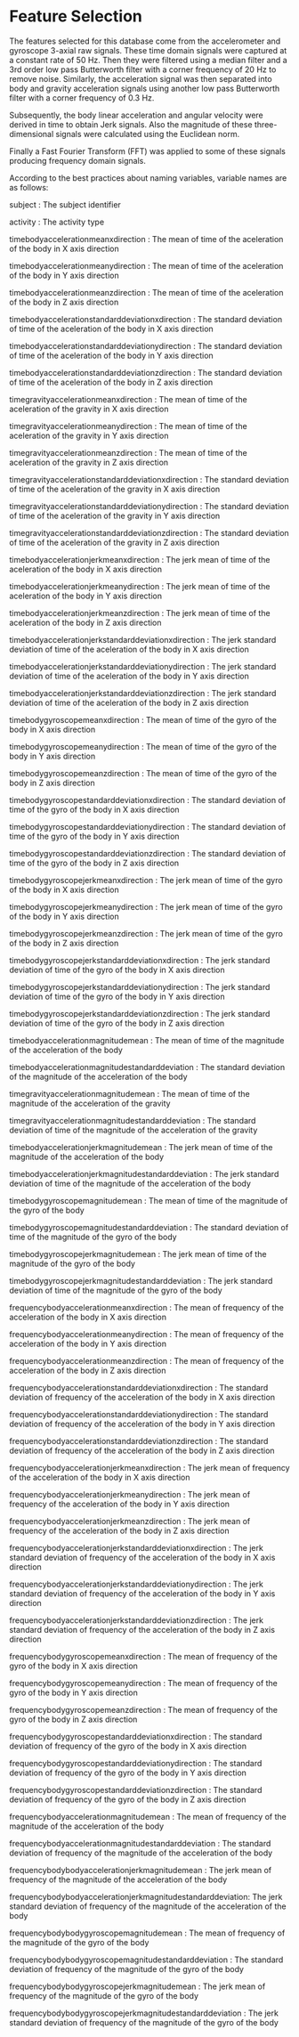 Feature Selection 
=================

The features selected for this database come from the accelerometer and gyroscope 3-axial raw signals. These time domain signals were captured at a constant rate of 50 Hz. Then they were filtered using a median filter and a 3rd order low pass Butterworth filter with a corner frequency of 20 Hz to remove noise. Similarly, the acceleration signal was then separated into body and gravity acceleration signals using another low pass Butterworth filter with a corner frequency of 0.3 Hz.

Subsequently, the body linear acceleration and angular velocity were derived in time to obtain Jerk signals. Also the magnitude of these three-dimensional signals were calculated using the Euclidean norm. 

Finally a Fast Fourier Transform (FFT) was applied to some of these signals producing frequency domain signals.

According to the best practices about naming variables, variable names are as follows:

subject                                                    :
      The subject identifier
      
activity                                                   :
      The activity type

timebodyaccelerationmeanxdirection                         :
      The mean of time of the aceleration of the body in X axis direction
      
timebodyaccelerationmeanydirection                         :
      The mean of time of the aceleration of the body in Y axis direction
      
timebodyaccelerationmeanzdirection                         :
      The mean of time of the aceleration of the body in Z axis direction

timebodyaccelerationstandarddeviationxdirection            :
      The standard deviation of time of the aceleration of the body in X axis direction
      
timebodyaccelerationstandarddeviationydirection            :
      The standard deviation of time of the aceleration of the body in Y axis direction
      
timebodyaccelerationstandarddeviationzdirection            :
      The standard deviation of time of the aceleration of the body in Z axis direction
      
timegravityaccelerationmeanxdirection                      :
      The mean of time of the aceleration of the gravity in X axis direction
      
timegravityaccelerationmeanydirection                      :
      The mean of time of the aceleration of the gravity in Y axis direction
      
timegravityaccelerationmeanzdirection                      :
      The mean of time of the aceleration of the gravity in Z axis direction
      
timegravityaccelerationstandarddeviationxdirection         :
      The standard deviation of time of the aceleration of the gravity in X axis direction
      
timegravityaccelerationstandarddeviationydirection         :
      The standard deviation of time of the aceleration of the gravity in Y axis direction
      
timegravityaccelerationstandarddeviationzdirection         :
      The standard deviation of time of the aceleration of the gravity in Z axis direction

timebodyaccelerationjerkmeanxdirection                     :
      The jerk mean of time of the aceleration of the body in X axis direction
      
timebodyaccelerationjerkmeanydirection                     :
      The jerk mean of time of the aceleration of the body in Y axis direction
      
timebodyaccelerationjerkmeanzdirection                     :
      The jerk mean of time of the aceleration of the body in Z axis direction

timebodyaccelerationjerkstandarddeviationxdirection        :
      The jerk standard deviation of time of the aceleration of the body in X axis direction
      
timebodyaccelerationjerkstandarddeviationydirection        :
      The jerk standard deviation of time of the aceleration of the body in Y axis direction
      
timebodyaccelerationjerkstandarddeviationzdirection        :
      The jerk standard deviation of time of the aceleration of the body in Z axis direction
      
timebodygyroscopemeanxdirection                            :
      The mean of time of the gyro of the body in X axis direction
      
timebodygyroscopemeanydirection                            :
      The mean of time of the gyro of the body in Y axis direction
      
timebodygyroscopemeanzdirection                            :
      The mean of time of the gyro of the body in Z axis direction

timebodygyroscopestandarddeviationxdirection               :
      The standard deviation of time of the gyro of the body in X axis direction
      
timebodygyroscopestandarddeviationydirection               :
      The standard deviation of time of the gyro of the body in Y axis direction
      
timebodygyroscopestandarddeviationzdirection               :
      The standard deviation of time of the gyro of the body in Z axis direction

timebodygyroscopejerkmeanxdirection                        :
      The jerk mean of time of the gyro of the body in X axis direction
      
timebodygyroscopejerkmeanydirection                        :
      The jerk mean of time of the gyro of the body in Y axis direction
      
timebodygyroscopejerkmeanzdirection                        :
      The jerk mean of time of the gyro of the body in Z axis direction

timebodygyroscopejerkstandarddeviationxdirection           :
      The jerk standard deviation of time of the gyro of the body in X axis direction
      
timebodygyroscopejerkstandarddeviationydirection           :
      The jerk standard deviation of time of the gyro of the body in Y axis direction
      
timebodygyroscopejerkstandarddeviationzdirection           :
      The jerk standard deviation of time of the gyro of the body in Z axis direction
      
timebodyaccelerationmagnitudemean                          :
      The mean of time of the magnitude of the acceleration of the body
      
timebodyaccelerationmagnitudestandarddeviation             :
      The standard deviation of the magnitude of the acceleration of the body
      
timegravityaccelerationmagnitudemean                       :
      The mean of time of the magnitude of the acceleration of the gravity
      
timegravityaccelerationmagnitudestandarddeviation          :
      The standard deviation of time of the magnitude of the acceleration of the gravity
      
timebodyaccelerationjerkmagnitudemean                      :
      The jerk mean of time of the magnitude of the acceleration of the body
      
timebodyaccelerationjerkmagnitudestandarddeviation         :
      The jerk standard deviation of time of the magnitude of the acceleration of the body
      
timebodygyroscopemagnitudemean                             :
      The mean of time of the magnitude of the gyro of the body
      
timebodygyroscopemagnitudestandarddeviation                :
      The standard deviation of time of the magnitude of the gyro of the body
      
timebodygyroscopejerkmagnitudemean                         :
      The jerk mean of time of the magnitude of the gyro of the body
      
timebodygyroscopejerkmagnitudestandarddeviation            :
      The jerk standard deviation of time of the magnitude of the gyro of the body
      
frequencybodyaccelerationmeanxdirection                    :
      The mean of frequency of the acceleration of the body in X axis direction
      
frequencybodyaccelerationmeanydirection                    :
      The mean of frequency of the acceleration of the body in Y axis direction
      
frequencybodyaccelerationmeanzdirection                    :
      The mean of frequency of the acceleration of the body in Z axis direction
      
frequencybodyaccelerationstandarddeviationxdirection       :
      The standard deviation of frequency of the acceleration of the body in X axis direction
      
frequencybodyaccelerationstandarddeviationydirection       :
      The standard deviation of frequency of the acceleration of the body in Y axis direction
      
frequencybodyaccelerationstandarddeviationzdirection       :
      The standard deviation of frequency of the acceleration of the body in Z axis direction
      
frequencybodyaccelerationjerkmeanxdirection                :
      The jerk mean of frequency of the acceleration of the body in X axis direction
      
frequencybodyaccelerationjerkmeanydirection                :
      The jerk mean of frequency of the acceleration of the body in Y axis direction
      
frequencybodyaccelerationjerkmeanzdirection                :
      The jerk mean of frequency of the acceleration of the body in Z axis direction
      
frequencybodyaccelerationjerkstandarddeviationxdirection   :
      The jerk standard deviation of frequency of the acceleration of the body in X axis direction
      
frequencybodyaccelerationjerkstandarddeviationydirection   :
      The jerk standard deviation of frequency of the acceleration of the body in Y axis direction
      
frequencybodyaccelerationjerkstandarddeviationzdirection   :
      The jerk standard deviation of frequency of the acceleration of the body in Z axis direction
      
frequencybodygyroscopemeanxdirection                       :
      The mean of frequency of the gyro of the body in X axis direction
      
frequencybodygyroscopemeanydirection                       :
      The mean of frequency of the gyro of the body in Y axis direction
      
frequencybodygyroscopemeanzdirection                       :
      The mean of frequency of the gyro of the body in Z axis direction
      
frequencybodygyroscopestandarddeviationxdirection          :
      The standard deviation of frequency of the gyro of the body in X axis direction
      
frequencybodygyroscopestandarddeviationydirection          :
      The standard deviation of frequency of the gyro of the body in Y axis direction
      
frequencybodygyroscopestandarddeviationzdirection          :
      The standard deviation of frequency of the gyro of the body in Z axis direction
      
frequencybodyaccelerationmagnitudemean                     :
      The mean of frequency of the magnitude of the acceleration of the body
      
frequencybodyaccelerationmagnitudestandarddeviation        :
      The standard deviation of frequency of the magnitude of the acceleration of the body

frequencybodybodyaccelerationjerkmagnitudemean             :
      The jerk mean of frequency of the magnitude of the acceleration of the body
      
frequencybodybodyaccelerationjerkmagnitudestandarddeviation:
      The jerk standard deviation of frequency of the magnitude of the acceleration of the body

frequencybodybodygyroscopemagnitudemean                    :
      The mean of frequency of the magnitude of the gyro of the body
      
frequencybodybodygyroscopemagnitudestandarddeviation       :
      The standard deviation of frequency of the magnitude of the gyro of the body

frequencybodybodygyroscopejerkmagnitudemean                :
      The jerk mean of frequency of the magnitude of the gyro of the body
      
frequencybodybodygyroscopejerkmagnitudestandarddeviation   :
      The jerk standard deviation of frequency of the magnitude of the gyro of the body
